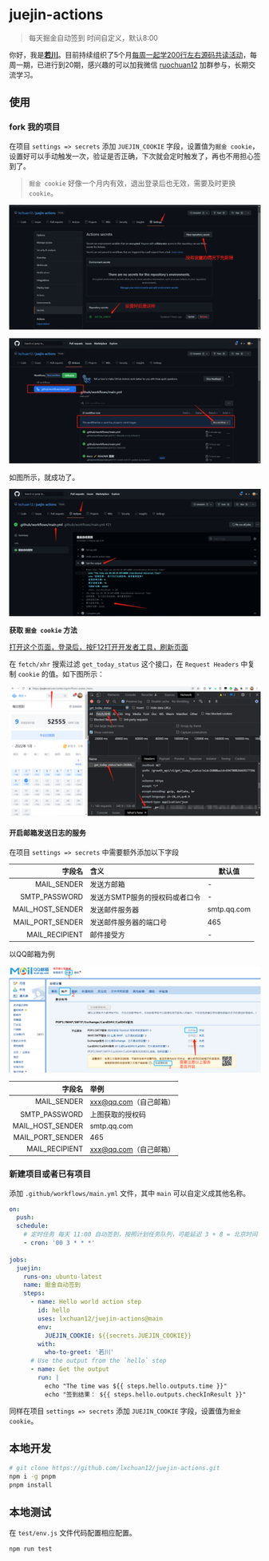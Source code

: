 # juejin-actions

> 每天掘金自动签到 时间自定义，默认8:00

你好，我是[**若川**](https://lxchuan12.gitee.io)。目前持续组织了5个月[每周一起学200行左右源码共读活动](https://www.yuque.com/ruochuan12/topics/1)，每周一期，已进行到20期，感兴趣的可以加我微信 [ruochuan12](https://mp.weixin.qq.com/s?__biz=MzA5MjQwMzQyNw==&mid=2650756550&idx=1&sn=9acc5e30325963e455f53ec2f64c1fdd&chksm=8866564abf11df5c41307dba3eb84e8e14de900e1b3500aaebe802aff05b0ba2c24e4690516b&token=917686367&lang=zh_CN#rd) 加群参与，长期交流学习。

## 使用

### fork 我的项目

在项目 `settings => secrets` 添加 `JUEJIN_COOKIE` 字段，设置值为`掘金 cookie`，设置好可以手动触发一次，验证是否正确，下次就会定时触发了，再也不用担心签到了。
> `掘金 cookie` 好像一个月内有效，退出登录后也无效，需要及时更换 `cookie`。

![设置 secrets](./docs/images/settings.png)

![首次手动触发 workflow](./docs/images/run-workflow.png)

如图所示，就成功了。

![workflow 签到结果](./docs/images/main-ci.png)

**获取 `掘金 cookie` 方法**

[打开这个页面，登录后，按F12打开开发者工具，刷新页面](https://juejin.cn/user/center/signin?from=avatar_menu)

在 `fetch/xhr` 搜索过滤 `get_today_status` 这个接口，在 `Request Headers` 中复制 `cookie` 的值。如下图所示：

![获取 cookie](./docs/images/cookie.png)

#### 开启邮箱发送日志的服务

在项目 `settings => secrets` 中需要额外添加以下字段

|              字段名 | 含义                | 默认值         |
|-----------------:|:------------------|-------------|
|      MAIL_SENDER | 发送方邮箱             | -           |
|    SMTP_PASSWORD | 发送方SMTP服务的授权码或者口令 | -           |
| MAIL_HOST_SENDER | 发送邮件服务器           | smtp.qq.com |
| MAIL_PORT_SENDER | 发送邮件服务器的端口号       | 465         |
|   MAIL_RECIPIENT | 邮件接受方             | -           |

以QQ邮箱为例

![获取授权码](./docs/images/qq-email.png)

|              字段名 | 举例               |
|-----------------:|:-----------------|
|      MAIL_SENDER | xxx@qq.com（自己邮箱） |
|    SMTP_PASSWORD | 上图获取的授权码         |
| MAIL_HOST_SENDER | smtp.qq.com      |
| MAIL_PORT_SENDER | 465              |
|   MAIL_RECIPIENT | xxx@qq.com（自己邮箱） |

### 新建项目或者已有项目

添加 `.github/workflows/main.yml` 文件，其中 `main` 可以自定义成其他名称。

```yml
on:
  push:
  schedule:
    # 定时任务 每天 11:00 自动签到，按照计划任务队列，可能延迟 3 + 8 = 北京时间 11
    - cron: '00 3 * * *'

jobs:
  juejin:
    runs-on: ubuntu-latest
    name: 掘金自动签到
    steps:
      - name: Hello world action step
        id: hello
        uses: lxchuan12/juejin-actions@main
        env:
          JUEJIN_COOKIE: ${{secrets.JUEJIN_COOKIE}}
        with:
          who-to-greet: '若川'
      # Use the output from the `hello` step
      - name: Get the output
        run: |
          echo "The time was ${{ steps.hello.outputs.time }}"
          echo "签到结果： ${{ steps.hello.outputs.checkInResult }}"
```

同样在项目 `settings => secrets` 添加 `JUEJIN_COOKIE` 字段，设置值为`掘金 cookie`。

## 本地开发

```bash
# git clone https://github.com/lxchuan12/juejin-actions.git
npm i -g pnpm
pnpm install
```
## 本地测试

在 `test/env.js` 文件代码配置相应配置。

```bash
npm run test
```
